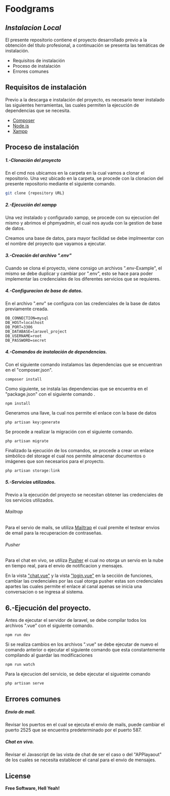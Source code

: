 # Foodgrams
## _Instalacion Local_


El presente repositorio contiene el proyecto desarrollado previo a la obtención del título profesional, a continuación se presenta las temáticas de instalación.
- Requisitos de instalación
- Proceso de instalación
- Errores comunes

## Requisitos de instalación

Previo a la descarga e instalación del proyecto, es necesario tener instalado las siguientes herramientas, las cuales permiten la ejecución de dependencias que se necesita.
- [Composer](https://getcomposer.org/download/)
- [Node.js](https://nodejs.org/en/download/)
- [Xampp](https://www.apachefriends.org/es/download.html)


## Proceso de instalación
##### 1.-Clonación del proyecto
En el cmd nos ubicamos en la carpeta en la cual vamos a clonar el repositorio.
Una vez ubicado en la carpeta, se procede con la clonacion del presente repositorio mediante el siguiente comando.
```sh
git clone {repository URL}
```
##### 2.-Ejecución del xampp

Una vez instalado y configurado xampp, se procede con su ejecucion del mismo y abrimos el phpmyadmin, el cual nos ayuda con la gestion de base de datos.

Creamos una base de datos, para mayor facilidad se debe implmeentar con el nombre del proyecto que vayamos a ejecutar.
##### 3.-Creación del archivo ".env"
Cuando se clona el proyecto, viene consigo un archivos ".env-Example", el mismo se debe duplicar y cambiar por ".env", esto se hace para poder implementar las credenciales de los diferentes servicios que se requieres.
##### 4.-Configuracion de base de datos.
En el archivo ".env" se configura con las credenciales de la base de datos previamente creada.
```
DB_CONNECTION=mysql
DB_HOST=localhost
DB_PORT=3306
DB_DATABASE=laravel_project
DB_USERNAME=root
DB_PASSWORD=secret
```
##### 4.-Comandos de instalación de dependencias.

Con el siguiente comando instalamos las dependencias que se encuentran en el "composer.json".
```
composer install
```
Como siguiente, se instala las dependencias que se encuentra en el "package.json" con el siguiente comando .
```
npm install
```
Generamos una llave, la cual nos permite el enlace con la base de datos
```
php artisan key:generate
```
Se procede a realizar la migración con el siguiente comando.
```
php artisan migrate 
```
Finalizado la ejecución de los comandos, se procede a crear un enlace simbólico del storage el cual nos permite almacenar documentos o imágenes que son necesarios para el proyecto.
```
php artisan storage:link
```
##### 5.-Servicios utilizados.
Previo a la ejecución del proyecto se necesitan obtener las credenciales de los servicios utilizados.
###### Mailtrap
Para el servio de mails, se utiliza [Mailtrap](https://mailtrap.io/) el cual premite el testear envios de email para la recuperacion de contraseñas.
###### Pusher
Para el chat en vivo, se utiliza [Pusher](https://pusher.com/) el cual no otorga un servio en la nube en tiempo real, para el envio de notificacion y mensajes.

En la vista ["chat.vue"](https://github.com/JosueEPN/Foodgrams/blob/main/resources/js/Pages/Auth/Login.vue) y la vista ["login.vue"](https://github.com/JosueEPN/Foodgrams/blob/main/resources/js/Components/Chat.vue) en la sección  de funciones, cambiar las credenciales por las cual otorga pusher estas son credenciales apartes las cuales permite el enlace al canal apenas se inicia una conversacion o se ingresa al sistema.

## 6.-Ejecución del proyecto.
Antes de ejecutar el servidor de laravel, se debe compilar todos los archivos ".vue" con el siguiente comando.
```
npm run dev
```
Si se realiza cambios en los archivos ".vue" se debe ejecutar de nuevo el comando anterior o ejecutar el siguiente comando que esta constantemente compilando al guardar las modificaciones 
```
npm run watch
```
Para la ejecucion del servicio, se debe ejecutar el sigueinte comando

```
php artisan serve
```
## Errores comunes
##### Envio de mail.
Revisar los puertos en el cual se ejecuta el envio de mails, puede cambiar el puerto 2525 que se encuentra predeterminado por el puerto 587.
##### Chat en vivo.

Revisar el Javascript de las vista de chat de ser el caso o del "APPlayaout" de los cuales se necesita establecer el canal para el envio de mensajes.



## License


**Free Software, Hell Yeah!**
